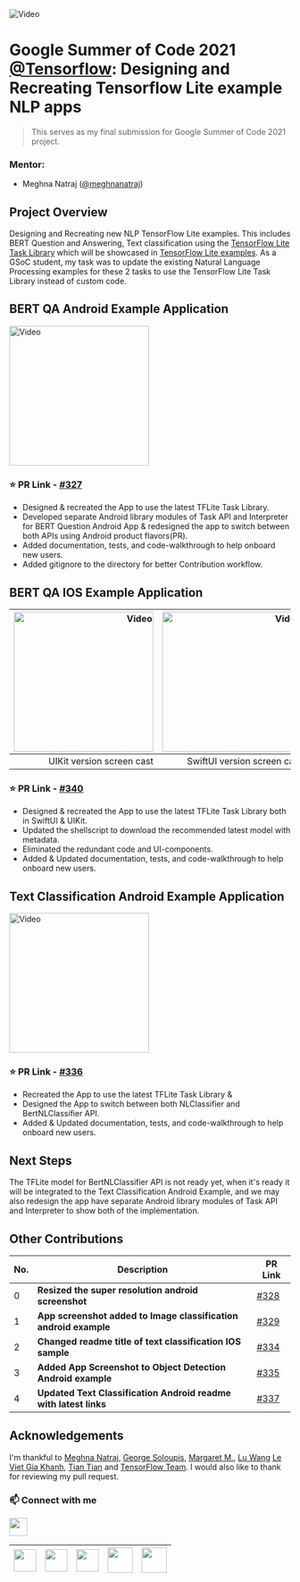 <img src="https://user-images.githubusercontent.com/67560900/130139105-4d37e419-bbed-4c1c-8054-c21994877e20.png" alt="Video">

# Google Summer of Code 2021 [@Tensorflow](https://github.com/tensorflow): Designing and Recreating Tensorflow Lite example NLP apps

>This serves as my final submission for Google Summer of Code 2021 project.

### Mentor:
* Meghna Natraj ([@meghnanatraj](https://github.com/MeghnaNatraj))

## Project Overview
Designing and Recreating new NLP TensorFlow Lite examples. This includes BERT Question and Answering, Text classification using the [TensorFlow Lite Task Library](https://www.tensorflow.org/lite/inference_with_metadata/task_library/overview) which will be showcased in [TensorFlow Lite examples](https://www.tensorflow.org/lite/examples). As a GSoC student, my task was to update the existing Natural Language Processing examples for these 2 tasks to use the TensorFlow Lite Task Library instead of custom code. 


## BERT QA Android Example Application


<img src="https://user-images.githubusercontent.com/67560900/122643946-37d0d380-d130-11eb-8e7c-f467b90cb0dd.mp4" width="250" alt="Video">

### ⭐️ PR Link - [#327](https://github.com/tensorflow/examples/pull/327)
- Designed & recreated the App to use the latest TFLite Task Library.
- Developed separate Android library modules of Task API and Interpreter for BERT Question Android App & redesigned the app to switch between both APIs using Android product flavors(PR).
- Added documentation, tests, and code-walkthrough to help onboard new users. 
- Added gitignore to the directory for better Contribution workflow.


## BERT QA IOS Example Application

<img src="https://storage.googleapis.com/download.tensorflow.org/models/tflite/screenshots/bertqa_ios_uikit_demo.gif" width="250" alt="Video"> | <img src="https://storage.googleapis.com/download.tensorflow.org/models/tflite/screenshots/bertqa_ios_swiftui_demo.gif" width="250" alt="Video">
-----------------------: | -------------------------:
UIKit version screen cast | SwiftUI version screen cast

### ⭐️ PR Link - [#340](https://github.com/tensorflow/examples/pull/340)

- Designed & recreated the App to use the latest TFLite Task Library both in SwiftUI & UIKit.
- Updated the shellscript to download the recommended latest model with metadata.
- Eliminated the redundant code and UI-components.
- Added & Updated documentation, tests, and code-walkthrough to help onboard new users. 

## Text Classification Android Example Application

<img src="https://www.tensorflow.org/lite/examples/text_classification/images/screenshot.gif" width="250" alt="Video">

### ⭐️ PR Link - [#336](https://github.com/tensorflow/examples/pull/336)

- Recreated the App to use the latest TFLite Task Library & 
- Designed the App to switch between both NLClassifier and BertNLClassifier API.
- Added & Updated documentation, tests, and code-walkthrough to help onboard new users.  


## Next Steps
The TFLite model for BertNLClassifier API is not ready yet, when it's ready it will be integrated to the Text Classification Android Example, and we may also redesign the app have separate Android library modules of Task API and Interpreter to show both of the implementation.


## Other Contributions

| No. | Description  | PR Link |
| ------------- | ------------- | ------------- |
| 0 | **Resized the super resolution android screenshot**  | [#328]  |
| 1 | **App screenshot added to Image classification android example** | [#329]  |
| 2 | **Changed readme title of text classification IOS sample**  | [#334]  |
| 3 | **Added App Screenshot to Object Detection Android example**  | [#335]  |
| 4 | **Updated Text Classification Android readme with latest links**  | [#337]  |



## Acknowledgements

I'm thankful to [Meghna Natraj](https://github.com/MeghnaNatraj), [George Soloupis](https://github.com/farmaker47), [Margaret M.](https://github.com/margaretmz),  [Lu Wang](https://github.com/lu-wang-g) [Le Viet Gia Khanh](https://github.com/khanhlvg), [Tian Tian](https://github.com/lintian06) and [TensorFlow Team](https://www.tensorflow.org/). I would also like to thank  for reviewing my pull request.  



 ### 📫 Connect with me
 <img align="center" src="https://raw.githubusercontent.com/ShahriarShafin/ShahriarShafin/main/Assets/handshake.gif" height="32px">

 
<a href="mailto:iamsunitroy03@gmail.com"><img src="https://image.flaticon.com/icons/svg/281/281769.svg" width="40"></a>|<a href="https://www.linkedin.com/in/sunit-roy/"><img src="https://cdn2.iconfinder.com/data/icons/social-media-2285/512/1_Linkedin_unofficial_colored_svg-128.png" width="40"></a>|<a href="https://twitter.com/HeySunit"><img src="https://cdn2.iconfinder.com/data/icons/social-media-2285/512/1_Twitter3_colored_svg-128.png" width="40"></a>|<a href="https://sunitroy.medium.com/"><img src="https://user-images.githubusercontent.com/67560900/109533536-57d87a80-7ae0-11eb-8602-d312a0cb0b0e.png" width="45"></a>|<a href="https://www.youtube.com/c/SunitRoy"><img src="https://user-images.githubusercontent.com/67560900/124399599-ef253700-dd39-11eb-8b81-68807fdc3541.png" width="45"></a>|
|--|--|--|--|--|


[#328]:https://github.com/tensorflow/examples/pull/328
[#329]:https://github.com/tensorflow/examples/pull/329
[#334]:https://github.com/tensorflow/examples/pull/334
[#335]:https://github.com/tensorflow/examples/pull/335
[#337]:https://github.com/tensorflow/examples/pull/337
[UIKit screencast]: https://storage.googleapis.com/download.tensorflow.org/models/tflite/screenshots/bertqa_ios_uikit_demo.gif
[SwiftUI screencast]: https://storage.googleapis.com/download.tensorflow.org/models/tflite/screenshots/bertqa_ios_swiftui_demo.gif
